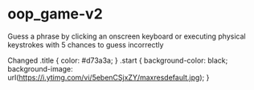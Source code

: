 # oop_game-v2

Guess a phrase by clicking an onscreen keyboard or executing physical keystrokes with 5 chances to guess incorrectly

Changed
.title {
color: #d73a3a;
}
.start {
background-color: black;
background-image: url(https://i.ytimg.com/vi/5ebenCSjxZY/maxresdefault.jpg);
}
